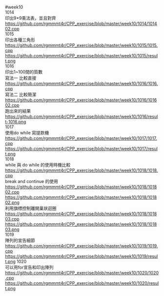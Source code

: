 #week10  
1014   
印出9*9乘法表，並且對齊  
https://github.com/rgmmmt4r/CPP_exercise/blob/master/week10/1014/101402.cpp  
1015   
印出各種三角形  
https://github.com/rgmmmt4r/CPP_exercise/blob/master/week10/1015/1015.cpp   
https://github.com/rgmmmt4r/CPP_exercise/blob/master/week10/1015/result.png  
1016  
印出1~100間的質數  
寫法一 比較直接   
https://github.com/rgmmmt4r/CPP_exercise/blob/master/week10/1016/1016.cpp    
寫法二 比較簡潔   
https://github.com/rgmmmt4r/CPP_exercise/blob/master/week10/1016/101602.cpp    
跑出來的結果   
https://github.com/rgmmmt4r/CPP_exercise/blob/master/week10/1016/result-1016.png   
1017   
使用do while 寫提款機  
https://github.com/rgmmmt4r/CPP_exercise/blob/master/week10/1017/1017.cpp    
https://github.com/rgmmmt4r/CPP_exercise/blob/master/week10/1017/result.png   
1018      
while 與 do while 的使用時機比較   
https://github.com/rgmmmt4r/CPP_exercise/blob/master/week10/1018/1018.cpp    
break and continue 的使用   
https://github.com/rgmmmt4r/CPP_exercise/blob/master/week10/1018/101802.cpp      
https://github.com/rgmmmt4r/CPP_exercise/blob/master/week10/1018/101802.png    
利用旗標控制離開巢狀迴圈   
https://github.com/rgmmmt4r/CPP_exercise/blob/master/week10/1018/101803.cpp      
https://github.com/rgmmmt4r/CPP_exercise/blob/master/week10/1018/101803.png   
1019   
陣列的宣告細節  
https://github.com/rgmmmt4r/CPP_exercise/blob/master/week10/1019/1019.cpp  
https://github.com/rgmmmt4r/CPP_exercise/blob/master/week10/1019/result.png 
1020   
可以用for宣告和印出陣列    
https://github.com/rgmmmt4r/CPP_exercise/blob/master/week10/1020/1020.cpp    
https://github.com/rgmmmt4r/CPP_exercise/blob/master/week10/1020/result.png    
